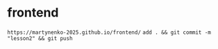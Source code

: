# frontend
``https://martynenko-2025.github.io/frontend/``
``add . && git commit -m "lesson2" && git push ``
